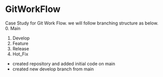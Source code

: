 # GitWorkFlow
Case Study for Git Work Flow.
we will follow branching structure as below.
0. Main
1. Develop
2. Feature
3. Release
4. Hot_Fix

* created repository and added initial code on main
* created new develop branch from main 